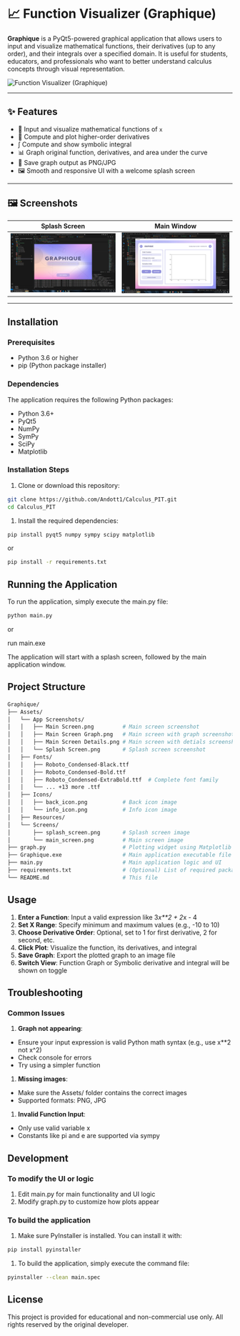# 📈 Function Visualizer (Graphique)

**Graphique** is a PyQt5-powered graphical application that allows users to input and visualize mathematical functions, their derivatives (up to any order), and their integrals over a specified domain. It is useful for students, educators, and professionals who want to better understand calculus concepts through visual representation.

![Function Visualizer (Graphique)](Assets/splash_screen.png)

---

## ✨ Features

- 🧮 Input and visualize mathematical functions of `x`
- 🔁 Compute and plot higher-order derivatives
- ∫ Compute and show symbolic integral
- 📊 Graph original function, derivatives, and area under the curve
- 💾 Save graph output as PNG/JPG
- 🖼️ Smooth and responsive UI with a welcome splash screen

---

## 🖼️ Screenshots

| Splash Screen                              | Main Window                                |
|-------------------------------------------|--------------------------------------------|
| ![Splash Screen](Assets/App%20Screenshots/Splash%20Screen.png) | ![Main Window](Assets/App%20Screenshots/Main%20Screen.png) |

---

## Installation

### Prerequisites

- Python 3.6 or higher
- pip (Python package installer)

### Dependencies

The application requires the following Python packages:

- Python 3.6+
- PyQt5
- NumPy
- SymPy
- SciPy
- Matplotlib

### Installation Steps

1. Clone or download this repository:

```bash
git clone https://github.com/Andott1/Calculus_PIT.git
cd Calculus_PIT
```

1. Install the required dependencies:

```bash
pip install pyqt5 numpy sympy scipy matplotlib
```

or

```bash
pip install -r requirements.txt
```

## Running the Application

To run the application, simply execute the main.py file:

```bash
python main.py
```

or

run main.exe

The application will start with a splash screen, followed by the main application window.

## Project Structure

```bash
Graphique/
├── Assets/
│   └── App Screenshots/
│   │   ├── Main Screen.png         # Main screen screenshot
│   │   ├── Main Screen Graph.png   # Main screen with graph screenshot
│   │   ├── Main Screen Details.png # Main screen with detials screenshot
│   │   └── Splash Screen.png       # Splash screen screenshot
│   ├── Fonts/                      
│   │   ├── Roboto_Condensed-Black.ttf
│   │   ├── Roboto_Condensed-Bold.ttf    
│   │   ├── Roboto_Condensed-ExtraBold.ttf  # Complete font family
│   │   └── ... +13 more .ttf
│   ├── Icons/                      
│   │   ├── back_icon.png           # Back icon image
│   │   └── info_icon.png           # Info icon image
│   ├── Resources/                  
│   └── Screens/
│       ├── splash_screen.png       # Splash screen image
│       └── main_screen.png         # Main screen image
├── graph.py                        # Plotting widget using Matplotlib
├── Graphique.exe                   # Main application executable file
├── main.py                         # Main application logic and UI
├── requirements.txt                # (Optional) List of required packages
└── README.md                       # This file
```

## Usage

1. **Enter a Function**: Input a valid expression like 3*x**2 + 2*x - 4
1. **Set X Range**: Specify minimum and maximum values (e.g., -10 to 10)
1. **Choose Derivative Order**: Optional, set to 1 for first derivative, 2 for second, etc.
1. **Click Plot**: Visualize the function, its derivatives, and integral
1. **Save Graph**: Export the plotted graph to an image file
1. **Switch View**: Function Graph or Symbolic derivative and integral will be shown on toggle

## Troubleshooting

### Common Issues

1. **Graph not appearing**:

- Ensure your input expression is valid Python math syntax (e.g., use x**2 not x^2)
- Check console for errors
- Try using a simpler function

1. **Missing images**:

- Make sure the Assets/ folder contains the correct images
- Supported formats: PNG, JPG

1. **Invalid Function Input**:

- Only use valid variable x
- Constants like pi and e are supported via sympy

## Development

### To modify the UI or logic

1. Edit main.py for main functionality and UI logic
1. Modify graph.py to customize how plots appear

### To build the application

1. Make sure PyInstaller is installed. You can install it with:

```bash
pip install pyinstaller
```

1. To build the application, simply execute the command file:

```bash
pyinstaller --clean main.spec
```

## License

This project is provided for educational and non-commercial use only.
All rights reserved by the original developer.
